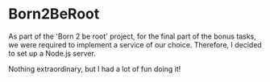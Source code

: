 # Born2BeRoot
As part of the 'Born 2 be root' project, for the final part of the bonus tasks, we were required to implement a service of our choice. Therefore, I decided to set up a Node.js server.

Nothing extraordinary, but I had a lot of fun doing it!
